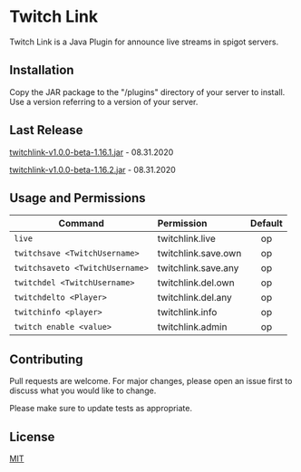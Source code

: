 # Twitch Link

Twitch Link is a Java Plugin for announce live streams in spigot servers.

## Installation

Copy the JAR package to the "/plugins" directory of your server  to install. Use a version referring to a version of your server.

## Last Release
[twitchlink-v1.0.0-beta-1.16.1.jar](https://github.com/Matheuswells/twitchlink/raw/master/out/artifacts/1.16.1/twitchlink_v1_0_0_beta_1_16_1/twitchlink-v1.0.0-beta-1.16.1.jar) - 08.31.2020

[twitchlink-v1.0.0-beta-1.16.2.jar](https://github.com/Matheuswells/twitchlink/raw/master/out/artifacts/1.16.2/twitchlink_v1_0_0_beta_1_16_2/twitchlink-v1.0.0-beta-1.16.2.jar) - 08.31.2020


## Usage and Permissions

| Command                                      | Permission         |Default |
| -------------------------------------------- |:-------------------|:------:|
| ```live```                                   | twitchlink.live    |   op   |
| ```twitchsave <TwitchUsername>```            | twitchlink.save.own|   op   |
| ```twitchsaveto <TwitchUsername>```          | twitchlink.save.any|   op   |
| ```twitchdel <TwitchUsername>```             | twitchlink.del.own |   op   |
| ```twitchdelto <Player>```                   | twitchlink.del.any |   op   |
| ```twitchinfo <player>```                    | twitchlink.info    |   op   |
| ```twitch enable <value>```                  | twitchlink.admin   |   op   |





## Contributing
Pull requests are welcome. For major changes, please open an issue first to discuss what you would like to change.

Please make sure to update tests as appropriate.

## License
[MIT](https://choosealicense.com/licenses/mit/)
